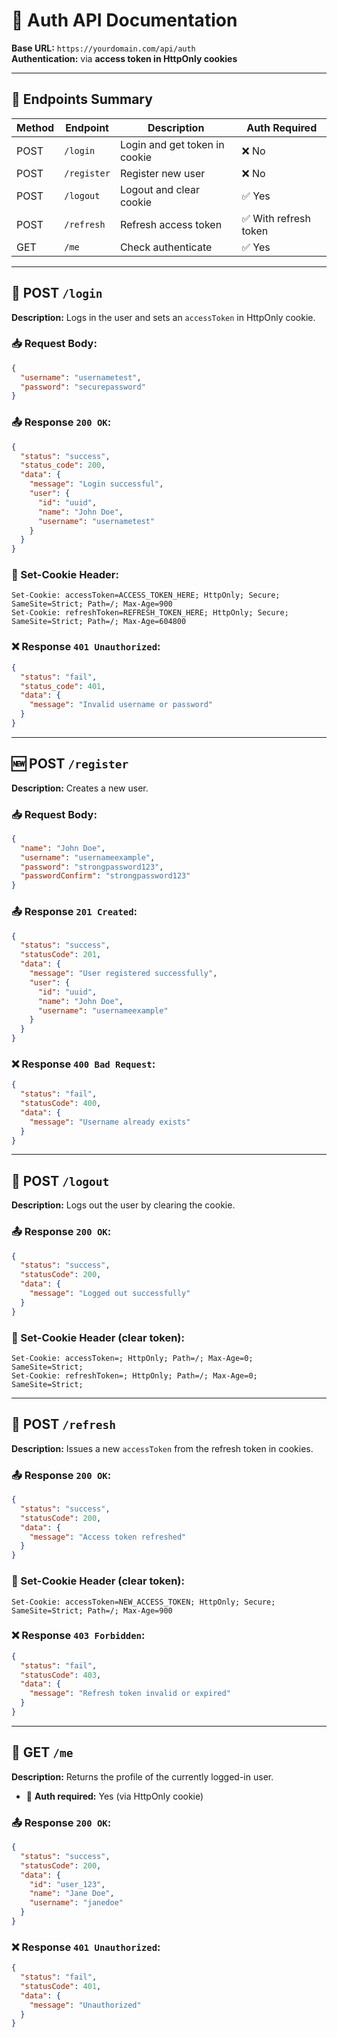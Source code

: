 # 📘 Auth API Documentation

**Base URL:** `https://yourdomain.com/api/auth`  
**Authentication:** via **access token in HttpOnly cookies**

---

## 📌 Endpoints Summary

| Method | Endpoint    | Description                   | Auth Required         |
| ------ | ----------- | ----------------------------- | --------------------- |
| POST   | `/login`    | Login and get token in cookie | ❌ No                 |
| POST   | `/register` | Register new user             | ❌ No                 |
| POST   | `/logout`   | Logout and clear cookie       | ✅ Yes                |
| POST   | `/refresh`  | Refresh access token          | ✅ With refresh token |
| GET    | `/me`       | Check authenticate            | ✅ Yes                |

---

## 🔐 POST `/login`

**Description:** Logs in the user and sets an `accessToken` in HttpOnly cookie.

### 📥 Request Body:

```json
{
  "username": "usernametest",
  "password": "securepassword"
}
```

### 📤 Response `200 OK`:

```json
{
  "status": "success",
  "status_code": 200,
  "data": {
    "message": "Login successful",
    "user": {
      "id": "uuid",
      "name": "John Doe",
      "username": "usernametest"
    }
  }
}
```

### 🍪 Set-Cookie Header:

```
Set-Cookie: accessToken=ACCESS_TOKEN_HERE; HttpOnly; Secure; SameSite=Strict; Path=/; Max-Age=900
Set-Cookie: refreshToken=REFRESH_TOKEN_HERE; HttpOnly; Secure; SameSite=Strict; Path=/; Max-Age=604800
```

### ❌ Response `401 Unauthorized`:

```json
{
  "status": "fail",
  "status_code": 401,
  "data": {
    "message": "Invalid username or password"
  }
}
```

---

## 🆕 POST `/register`

**Description:** Creates a new user.

### 📥 Request Body:

```json
{
  "name": "John Doe",
  "username": "usernameexample",
  "password": "strongpassword123",
  "passwordConfirm": "strongpassword123"
}
```

### 📤 Response `201 Created`:

```json
{
  "status": "success",
  "statusCode": 201,
  "data": {
    "message": "User registered successfully",
    "user": {
      "id": "uuid",
      "name": "John Doe",
      "username": "usernameexample"
    }
  }
}
```

### ❌ Response `400 Bad Request`:

```json
{
  "status": "fail",
  "statusCode": 400,
  "data": {
    "message": "Username already exists"
  }
}
```

---

## 🚪 POST `/logout`

**Description:** Logs out the user by clearing the cookie.

### 📤 Response `200 OK`:

```json
{
  "status": "success",
  "statusCode": 200,
  "data": {
    "message": "Logged out successfully"
  }
}
```

### 🍪 Set-Cookie Header (clear token):

```
Set-Cookie: accessToken=; HttpOnly; Path=/; Max-Age=0; SameSite=Strict;
Set-Cookie: refreshToken=; HttpOnly; Path=/; Max-Age=0; SameSite=Strict;
```

---

## 🔄 POST `/refresh`

**Description:** Issues a new `accessToken` from the refresh token in cookies.

### 📤 Response `200 OK`:

```json
{
  "status": "success",
  "statusCode": 200,
  "data": {
    "message": "Access token refreshed"
  }
}
```

### 🍪 Set-Cookie Header (clear token):

```
Set-Cookie: accessToken=NEW_ACCESS_TOKEN; HttpOnly; Secure; SameSite=Strict; Path=/; Max-Age=900
```

### ❌ Response `403 Forbidden`:

```json
{
  "status": "fail",
  "statusCode": 403,
  "data": {
    "message": "Refresh token invalid or expired"
  }
}
```

---

## 👤 GET `/me`

**Description:** Returns the profile of the currently logged-in user.

- 🔐 **Auth required:** Yes (via HttpOnly cookie)

### 📤 Response `200 OK`:

```json
{
  "status": "success",
  "statusCode": 200,
  "data": {
    "id": "user_123",
    "name": "Jane Doe",
    "username": "janedoe"
  }
}
```

### ❌ Response `401 Unauthorized`:

```json
{
  "status": "fail",
  "statusCode": 401,
  "data": {
    "message": "Unauthorized"
  }
}
```
